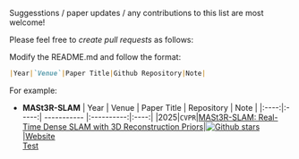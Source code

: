 Suggesstions / paper updates / any contributions to this list are most welcome! 

Please feel free to *create pull requests* as follows: <br> 

Modify the README.md and follow the format: 
``` md
|Year|`Venue`|Paper Title|Github Repository|Note|
```

For example:
* **MASt3R-SLAM**
| Year | Venue | Paper Title | Repository | Note |
|:----:|:-----:| ----------- |:----------:|:----:|
|2025|`CVPR`|[MASt3R-SLAM: Real-Time Dense SLAM with 3D Reconstruction Priors](https://arxiv.org/pdf/2412.12392)|[![Github stars](https://img.shields.io/github/stars/rmurai0610/MASt3R-SLAM.svg)](https://github.com/rmurai0610/MASt3R-SLAM)|[Website](https://edexheim.github.io/mast3r-slam/) <br> [Test](https://kwanwaipang.github.io/MASt3R-SLAM/)
